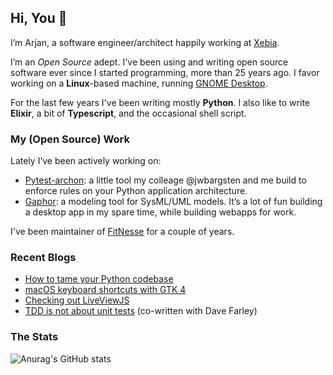 ## Hi, You 👋

I’m Arjan, a software engineer/architect happily working at [Xebia](https://xebia.com).

I’m an *Open Source* adept. I've been using and writing open source software ever since I started programming, more than 25 years ago. I favor working on a **Linux**-based machine, running [GNOME Desktop](https://gnome.org).

For the last few years I've been writing mostly **Python**. I also like to write **Elixir**, a bit of **Typescript**, and the occasional shell script.

### My (Open Source) Work

Lately I’ve been actively working on:

- [Pytest-archon](https://github.com/jwbargsten/pytest-archon): a little tool my colleage @jwbargsten and me build to enforce rules on your Python application architecture.
- [Gaphor](https://github.com/gaphor/gaphor): a modeling tool for SysML/UML models. It’s a lot of fun building a desktop app in my spare time, while building webapps for work.

I've been maintainer of [FitNesse](https://github.com/fitnesse) for a couple of years.

### Recent Blogs

- [How to tame your Python codebase](https://xebia.com/blog/how-to-tame-your-python-codebase/)
- [macOS keyboard shortcuts with GTK 4](https://gaphor.org/2022/12/10/gtk4-macos-keybindings/)
- [Checking out LiveViewJS](https://xebia.com/blog/checking-out-liveviewjs/)
- [TDD is not about unit tests](https://xebia.com/blog/tdd-not-unit-tests/) (co-written with Dave Farley)

### The Stats

![Anurag's GitHub stats](https://github-readme-stats.vercel.app/api?username=amolenaar&show_icons=true&hide_border=true&hide_title=true&include_all_commits=true)

<!--
**amolenaar/amolenaar** is a ✨ _special_ ✨ repository because its `README.md` (this file) appears on your GitHub profile.

Here are some ideas to get you started:

- 🔭 I’m currently working on ...
- 🌱 I’m currently learning ...
- 👯 I’m looking to collaborate on ...
- 🤔 I’m looking for help with ...
- 💬 Ask me about ...
- 📫 How to reach me: ...
- 😄 Pronouns: ...
- ⚡ Fun fact: ...
-->
